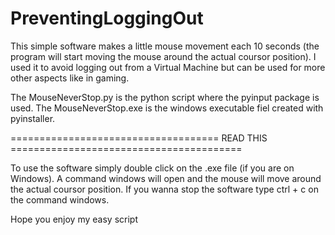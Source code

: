 # PreventingLoggingOut
This simple software makes a little mouse movement each 10 seconds (the program will start moving the mouse around the actual coursor position). I used it to avoid logging out from a Virtual Machine but can be used for more other aspects like in gaming.

The MouseNeverStop.py is the python script where the pyinput package is used.
The MouseNeverStop.exe is the windows executable fiel created with pyinstaller.


==================================== READ THIS ========================================

To use the software simply double click on the .exe file (if you are on Windows). A command windows will open and the mouse will move around the actual coursor position. If you wanna stop the software type ctrl + c on the command windows. 


Hope you enjoy my easy script
